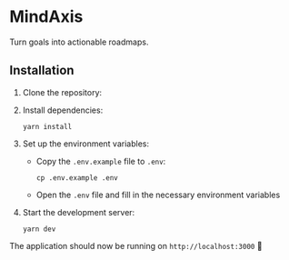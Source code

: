 # MindAxis

Turn goals into actionable roadmaps.

## Installation

1. Clone the repository:

2. Install dependencies:
   ```
   yarn install
   ```

3. Set up the environment variables:
   - Copy the `.env.example` file to `.env`:
     ```
     cp .env.example .env
     ```
   - Open the `.env` file and fill in the necessary environment variables

4. Start the development server:
   ```
   yarn dev
   ```

The application should now be running on `http://localhost:3000` :rocket:
